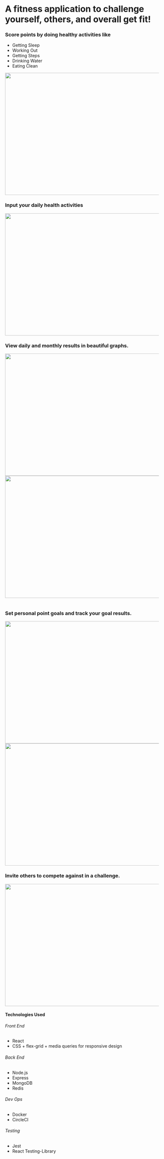 <h1>A fitness application to challenge yourself, others, and overall get fit!</h1>

<h3> Score points by doing healthy activities like </h3>
<ul>
 <li>Getting Sleep</li>
  <li>Working Out</li>
  <li>Getting Steps</li>
   <li>Drinking Water</li>
   <li>Eating Clean</li>
 </ul>

<image src='images/scoring.png' width=600  height=400 />
<h3> Input your daily health activities </h3>
<image src='images/pointInput.png'  width=600 height=400 />

<h3>View daily and monthly results in beautiful graphs. </h3>
<image src='images/dailyGraph.png'  width=600 height=400 />
<image src='images/monthlyGraph.png'  width=600 height=400 />
<br> </br>
<h3>Set personal point goals and track your goal results.</h3>
<image src='images/createGoal.png'  width=600 height=400 />
<image src='images/challengeGraph.png' width=600 height=400 />

<h3> Invite others to compete against in a challenge.</h3>
<image src='images/createChallenge.png' width=600 height=400 />

<h4> Technologies Used </h4>
<h6> Front End </h6>
<ul>
 <li>React</li>
 <li>CSS + flex-grid + media queries for responsive design</li>
 </ul>
 
 <h6> Back End </h6>
<ul>
 <li>Node.js</li>
 <li>Express</li>
  <li>MongoDB</li>
   <li>Redis</li>
 </ul>

 <h6>Dev Ops</h6>
<ul>
 <li>Docker</li>
 <li>CircleCI</li>
 </ul>
 
<h6>Testing</h6>
<ul>
 <li>Jest</li>
 <li>React Testing-Library</li>
 </ul>



